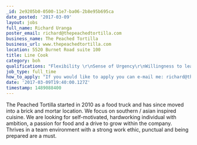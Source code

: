 ```yaml
---
_id: 2e9205b0-0500-11e7-ba06-2b8e95b695ca
date_posted: '2017-03-09'
layout: jobs
full_name: Richard Uranga
poster_email: richard@thepeachedtortilla.com
business_name: The Peached Tortilla
business_url: www.thepeachedtortilla.com
location: 5520 Burnet Road suite 100
title: Line Cook
category: boh
qualifications: "Flexibility \r\nSense of Urgency\r\nWillingness to learn \r\nAbility to follow directions and recipes. \r\nMust have a valid Austin Food Handlers Card."
job_type: full_time
how_to_apply: "If you would like to apply you can e-mail me: richard@thepeachedtortilla.com  or call: 9405505472 to set up a interview.\r\n\r\nPlease attach a copy of your resume and I will get back to you as soon as possible."
date: '2017-03-09T19:40:00.127Z'
timestamp: 1489088400
---
```

The Peached Tortilla started in 2010 as a food truck and has since moved into a brick and mortar location. We focus on southern / asian inspired cuisine. We are looking for self-motivated, hardworking individual with ambition, a passion for food and a drive to grow within the company. Thrives in a team environment with a strong work ethic, punctual and being prepared are a must.
